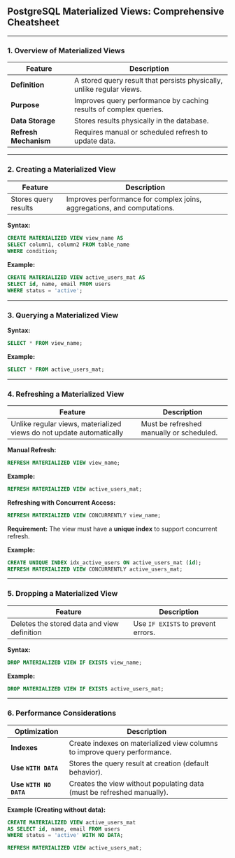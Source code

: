 ## **PostgreSQL Materialized Views: Comprehensive Cheatsheet**  

---

### **1. Overview of Materialized Views**  
| Feature | Description |
|---------|-------------|
| **Definition** | A stored query result that persists physically, unlike regular views. |
| **Purpose** | Improves query performance by caching results of complex queries. |
| **Data Storage** | Stores results physically in the database. |
| **Refresh Mechanism** | Requires manual or scheduled refresh to update data. |

---

### **2. Creating a Materialized View**  
| Feature | Description |
|---------|-------------|
| Stores query results | Improves performance for complex joins, aggregations, and computations. |

**Syntax:**  
```sql
CREATE MATERIALIZED VIEW view_name AS 
SELECT column1, column2 FROM table_name 
WHERE condition;
```

**Example:**  
```sql
CREATE MATERIALIZED VIEW active_users_mat AS 
SELECT id, name, email FROM users 
WHERE status = 'active';
```

---

### **3. Querying a Materialized View**  
**Syntax:**  
```sql
SELECT * FROM view_name;
```

**Example:**  
```sql
SELECT * FROM active_users_mat;
```

---

### **4. Refreshing a Materialized View**  
| Feature | Description |
|---------|-------------|
| Unlike regular views, materialized views do not update automatically | Must be refreshed manually or scheduled. |

**Manual Refresh:**  
```sql
REFRESH MATERIALIZED VIEW view_name;
```

**Example:**  
```sql
REFRESH MATERIALIZED VIEW active_users_mat;
```

**Refreshing with Concurrent Access:**  
```sql
REFRESH MATERIALIZED VIEW CONCURRENTLY view_name;
```
**Requirement:** The view must have a **unique index** to support concurrent refresh.

**Example:**  
```sql
CREATE UNIQUE INDEX idx_active_users ON active_users_mat (id);
REFRESH MATERIALIZED VIEW CONCURRENTLY active_users_mat;
```

---

### **5. Dropping a Materialized View**  
| Feature | Description |
|---------|-------------|
| Deletes the stored data and view definition | Use `IF EXISTS` to prevent errors. |

**Syntax:**  
```sql
DROP MATERIALIZED VIEW IF EXISTS view_name;
```

**Example:**  
```sql
DROP MATERIALIZED VIEW IF EXISTS active_users_mat;
```

---

### **6. Performance Considerations**  
| Optimization | Description |
|-------------|-------------|
| **Indexes** | Create indexes on materialized view columns to improve query performance. |
| **Use `WITH DATA`** | Stores the query result at creation (default behavior). |
| **Use `WITH NO DATA`** | Creates the view without populating data (must be refreshed manually). |

**Example (Creating without data):**  
```sql
CREATE MATERIALIZED VIEW active_users_mat 
AS SELECT id, name, email FROM users 
WHERE status = 'active' WITH NO DATA;
```
```sql
REFRESH MATERIALIZED VIEW active_users_mat;
```
